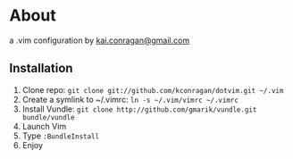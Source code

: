 # About

a .vim configuration by kai.conragan@gmail.com

## Installation

  1. Clone repo: `git clone git://github.com/kconragan/dotvim.git ~/.vim`
  2. Create a symlink to ~/.vimrc: `ln -s ~/.vim/vimrc ~/.vimrc`
  3. Install Vundle: `git clone http://github.com/gmarik/vundle.git bundle/vundle`
  4. Launch Vim
  5. Type `:BundleInstall`
  6. Enjoy
